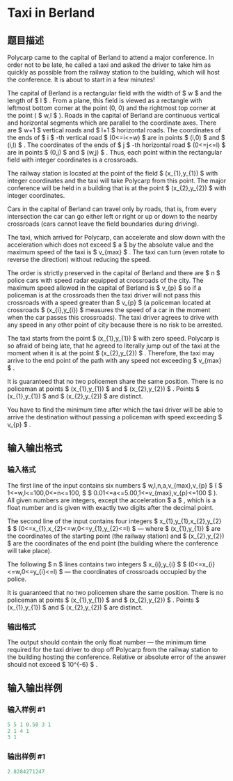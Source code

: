 # Taxi in Berland

## 题目描述

Polycarp came to the capital of Berland to attend a major conference. In order not to be late, he called a taxi and asked the driver to take him as quickly as possible from the railway station to the building, which will host the conference. It is about to start in a few minutes!

The capital of Berland is a rectangular field with the width of $ w $ and the length of $ l $ . From a plane, this field is viewed as a rectangle with leftmost bottom corner at the point (0, 0) and the rightmost top corner at the point ( $ w,l $ ). Roads in the capital of Berland are continuous vertical and horizontal segments which are parallel to the coordinate axes. There are $ w+1 $ vertical roads and $ l+1 $ horizontal roads. The coordinates of the ends of $ i $ -th vertical road $ (0<=i<=w) $ are in points $ (i,0) $ and $ (i,l) $ . The coordinates of the ends of $ j $ -th horizontal road $ (0<=j<=l) $ are in points $ (0,j) $ and $ (w,j) $ . Thus, each point within the rectangular field with integer coordinates is a crossroads.

The railway station is located at the point of the field $ (x_{1},y_{1}) $ with integer coordinates and the taxi will take Polycarp from this point. The major conference will be held in a building that is at the point $ (x_{2},y_{2}) $ with integer coordinates.

Cars in the capital of Berland can travel only by roads, that is, from every intersection the car can go either left or right or up or down to the nearby crossroads (cars cannot leave the field boundaries during driving).

The taxi, which arrived for Polycarp, can accelerate and slow down with the acceleration which does not exceed $ a $ by the absolute value and the maximum speed of the taxi is $ v_{max} $ . The taxi can turn (even rotate to reverse the direction) without reducing the speed.

The order is strictly preserved in the capital of Berland and there are $ n $ police cars with speed radar equipped at crossroads of the city. The maximum speed allowed in the capital of Berland is $ v_{p} $ so if a policeman is at the crossroads then the taxi driver will not pass this crossroads with a speed greater than $ v_{p} $ (a policeman located at crossroads $ (x_{i},y_{i}) $ measures the speed of a car in the moment when the car passes this crossroads). The taxi driver agrees to drive with any speed in any other point of city because there is no risk to be arrested.

The taxi starts from the point $ (x_{1},y_{1}) $ with zero speed. Polycarp is so afraid of being late, that he agreed to literally jump out of the taxi at the moment when it is at the point $ (x_{2},y_{2}) $ . Therefore, the taxi may arrive to the end point of the path with any speed not exceeding $ v_{max} $ .

It is guaranteed that no two policemen share the same position. There is no policeman at points $ (x_{1},y_{1}) $ and $ (x_{2},y_{2}) $ . Points $ (x_{1},y_{1}) $ and $ (x_{2},y_{2}) $ are distinct.

You have to find the minimum time after which the taxi driver will be able to arrive the destination without passing a policeman with speed exceeding $ v_{p} $ .

## 输入输出格式

### 输入格式

The first line of the input contains six numbers $ w,l,n,a,v_{max},v_{p} $ ( $ 1<=w,l<=100,0<=n<=100, $ $ 0.01<=a<=5.00,1<=v_{max},v_{p}<=100 $ ). All given numbers are integers, except the acceleration $ a $ , which is a float number and is given with exactly two digits after the decimal point.

The second line of the input contains four integers $ x_{1},y_{1},x_{2},y_{2} $ $ (0<=x_{1},x_{2}<=w,0<=y_{1},y_{2}<=l) $ — where $ (x_{1},y_{1}) $ are the coordinates of the starting point (the railway station) and $ (x_{2},y_{2}) $ are the coordinates of the end point (the building where the conference will take place).

The following $ n $ lines contains two integers $ x_{i},y_{i} $ $ (0<=x_{i}<=w,0<=y_{i}<=l) $ — the coordinates of crossroads occupied by the police.

It is guaranteed that no two policemen share the same position. There is no policeman at points $ (x_{1},y_{1}) $ and $ (x_{2},y_{2}) $ . Points $ (x_{1},y_{1}) $ and $ (x_{2},y_{2}) $ are distinct.

### 输出格式

The output should contain the only float number — the minimum time required for the taxi driver to drop off Polycarp from the railway station to the building hosting the conference. Relative or absolute error of the answer should not exceed $ 10^{-6} $ .

## 输入输出样例

### 输入样例 #1

```cpp
5 5 1 0.50 3 1
2 1 4 1
3 1

```
### 输出样例 #1

```cpp
2.8284271247

```
